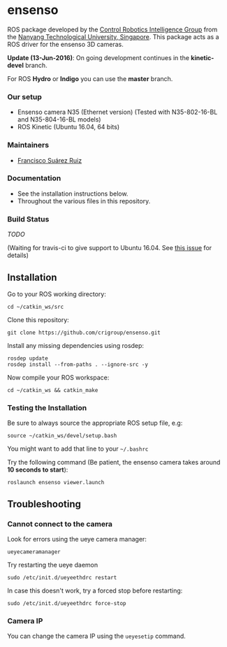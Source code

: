 # ensenso

ROS package developed by the [Control Robotics Intelligence Group](http://www.ntu.edu.sg/home/cuong/) from the [Nanyang Technological University, Singapore](http://www.ntu.edu.sg). This package acts as a ROS driver for the ensenso 3D cameras.

**Update (13-Jun-2016)**: On going development continues in the **kinetic-devel** branch.

For ROS **Hydro** or **Indigo** you can use the **master** branch.

### Our setup
* Ensenso camera N35 (Ethernet version) (Tested with N35-802-16-BL and N35-804-16-BL models)
* ROS Kinetic (Ubuntu 16.04, 64 bits)

### Maintainers
* [Francisco Suárez Ruiz](http://fsuarez6.github.io)

### Documentation
* See the installation instructions below.
* Throughout the various files in this repository.

### Build Status

*TODO*

(Waiting for travis-ci to give support to Ubuntu 16.04. See [this issue](https://github.com/travis-ci/travis-ci/issues/5821) for details)

## Installation

Go to your ROS working directory:
```{bash}
cd ~/catkin_ws/src
``` 

Clone this repository:
```{bash}
git clone https://github.com/crigroup/ensenso.git
``` 

Install any missing dependencies using rosdep:
```
rosdep update
rosdep install --from-paths . --ignore-src -y
``` 

Now compile your ROS workspace:
```{bash}
cd ~/catkin_ws && catkin_make

``` 

### Testing the Installation

Be sure to always source the appropriate ROS setup file, e.g:
```
source ~/catkin_ws/devel/setup.bash
``` 
You might want to add that line to your `~/.bashrc`

Try the following command (Be patient, the ensenso camera takes around **10 seconds to start**):
```
roslaunch ensenso viewer.launch
``` 

## Troubleshooting

### Cannot connect to the camera

Look for errors using the ueye camera manager:
```{bash}
ueyecameramanager
``` 

Try restarting the ueye daemon

```{bash}
sudo /etc/init.d/ueyeethdrc restart
``` 

In case this doesn't work, try a forced stop before restarting:

```{bash}
sudo /etc/init.d/ueyeethdrc force-stop
``` 

### Camera IP

You can change the camera IP using the `ueyesetip` command.
